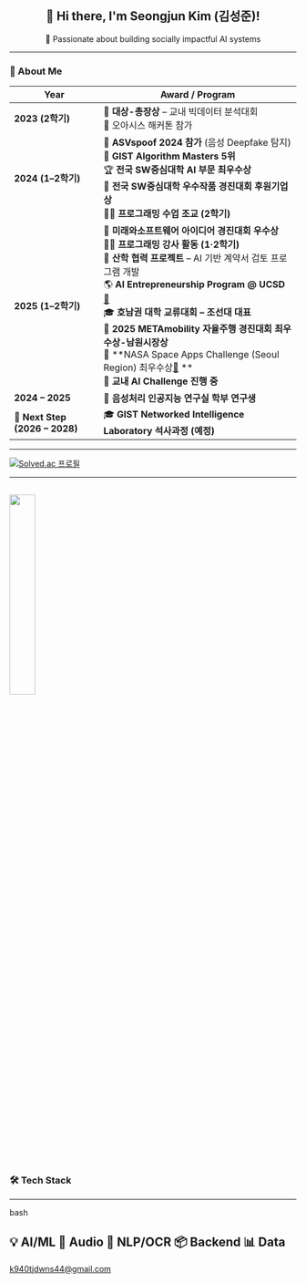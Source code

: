 <h2 align="center">👋 Hi there, I'm <strong>Seongjun Kim (김성준)</strong>!</h2>
<p align="center">
  🚀 Passionate about building socially impactful AI systems
</p>

---

### 🧭 About Me

| Year                           | Award / Program                                                                                                                                                                                                                                                                                                                                                            |
| ------------------------------ | -------------------------------------------------------------------------------------------------------------------------------------------------------------------------------------------------------------------------------------------------------------------------------------------------------------------------------------------------------------------------- |
| **2023 (2학기)**                 | 🥇 **대상-총장상** – 교내 빅데이터 분석대회<br>🏅 오아시스 해커톤 참가                                                                                                                                                                                                                                                                                                                                |
| **2024 (1–2학기)**               | 🎤 **ASVspoof 2024 참가** (음성 Deepfake 탐지)<br>🧮 **GIST Algorithm Masters 5위**<br>🏆 **전국 SW중심대학 AI 부문 최우수상**<br>🤝 **전국 SW중심대학 우수작품 경진대회 후원기업상**<br>👨‍🏫 **프로그래밍 수업 조교 (2학기)**                                                                                                                                                                                             |
| **2025 (1–2학기)**               | 🥈 **미래와소프트웨어 아이디어 경진대회 우수상**<br>👨‍🏫 **프로그래밍 강사 활동 (1·2학기)**<br>🤝 **산학 협력 프로젝트** – AI 기반 계약서 검토 프로그램 개발<br>🌎 **AI Entrepreneurship Program @ UCSD** [🔗](https://www.youtube.com/watch?v=-6U8HAb6YVE)<br>🎓 **호남권 대학 교류대회 – 조선대 대표**<br>🚗 **2025 METAmobility 자율주행 경진대회 최우수상-남원시장상**<br>🚀 **NASA Space Apps Challenge (Seoul Region) 최우수상[🔗]([https://www.youtube.com/watch?v=-6U8HAb6YVE](https://www.spaceappschallenge.org/2025/find-a-team/find-your-friend/?tab=members)) **<br>🤖 **교내 AI Challenge 진행 중** |
| **2024 – 2025**                | 🔬 **음성처리 인공지능 연구실 학부 연구생**                                                                                                                                                                                                                                                                                                                                                |
| **🎯 Next Step (2026 – 2028)** | 🎓 **GIST Networked Intelligence Laboratory 석사과정 (예정)**                                                                                                                                                                                                                                                                                                                    |





---
[![Solved.ac
프로필](http://mazassumnida.wtf/api/v2/generate_badge?boj=k940tjdwns)](https://solved.ac/k940tjdwns)

---
<img src="https://github-readme-stats.vercel.app/api/top-langs/?username=tjdwns221&layout=compact&theme=tokyonight" width="30%" /> </p>
---
### 🛠️ Tech Stack

---
bash

💡 AI/ML      🧪 Audio       🧾 NLP/OCR    📦 Backend     📊 Data
---
k940tjdwns44@gmail.com
